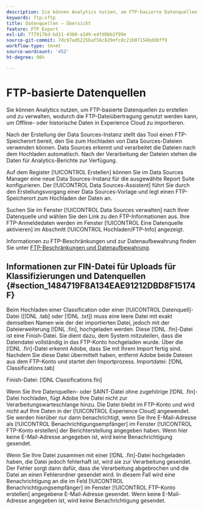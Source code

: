```yaml
---
description: Sie können Analytics nutzen, um FTP-basierte Datenquellen zu erstellen und zu verwalten, wodurch die FTP-Dateiübertragung genutzt werden kann, um Offline- oder historische Daten in Experience Cloud zu importieren.
keywords: ftp;sftp
title: Datenquellen – Übersicht
feature: FTP Export
exl-id: 777917bd-bd11-4360-a149-e4fd0bb2f99e
source-git-commit: 7dc97ad5225baf56c829efc8c21b07154bdd8ff9
workflow-type: tm+mt
source-wordcount: '452'
ht-degree: 96%

---
```


# FTP-basierte Datenquellen

Sie können Analytics nutzen, um FTP-basierte Datenquellen zu erstellen und zu verwalten, wodurch die FTP-Dateiübertragung genutzt werden kann, um Offline- oder historische Daten in Experience Cloud zu importieren.

Nach der Erstellung der Data Sources-Instanz stellt das Tool einen FTP-Speicherort bereit, den Sie zum Hochladen von Data Sources-Dateien verwenden können. Data Sources erkennt und verarbeitet die Dateien nach dem Hochladen automatisch. Nach der Verarbeitung der Dateien stehen die Daten für Analytics-Berichte zur Verfügung.

Auf dem Register [!UICONTROL Erstellen] können Sie im Data Sources Manager eine neue Data Sources-Instanz für die ausgewählte Report Suite konfigurieren. Der [!UICONTROL Data Sources-Assistent] führt Sie durch den Erstellungsvorgang einer Data Sources-Vorlage und legt einen FTP-Speicherort zum Hochladen der Daten an.

Suchen Sie im Fenster [!UICONTROL Data Sources verwalten] nach Ihrer Datenquelle und wählen Sie den Link zu den FTP-Informationen aus. Ihre FTP-Anmeldedaten werden im Fenster [!UICONTROL Eine Datenquelle aktivieren] im Abschnitt [!UICONTROL Hochladen/FTP-Info] angezeigt.

Informationen zu FTP-Beschränkungen und zur Datenaufbewahrung finden Sie unter [FTP-Beschränkungen und Datenaufbewahrung](/help/export/ftp-and-sftp/ftp-limits.md).

## Informationen zur FIN-Datei für Uploads für Klassifizierungen und Datenquellen {#section_1484719F8A134EAE91212DBD8F15174F}

Beim Hochladen einer Classification oder einer [!UICONTROL Datenquell]-Datei ([!DNL .tab] oder [!DNL .txt]) muss eine leere Datei mit exakt demselben Namen wie der der importierten Datei, jedoch mit der Dateierweiterung [!DNL .fin], hochgeladen werden. Diese [!DNL .fin]-Datei ist eine Finish-Datei. Sie dient dazu, dem System mitzuteilen, dass die Datendatei vollständig in das FTP-Konto hochgeladen wurde. Über die [!DNL .fin]-Datei erkennt Adobe, dass Sie mit Ihrem Import fertig sind. Nachdem Sie diese Datei übermittelt haben, entfernt Adobe beide Dateien aus dem FTP-Konto und startet den Importprozess.
Importdatei: [!DNL Classifications.tab]

Finish-Datei: [!DNL Classifications.fin]

Wenn Sie Ihre Datenquellen- oder SAINT-Datei ohne zugehörige [!DNL .fin]-Datei hochladen, fügt Adobe Ihre Datei nicht zur Verarbeitungswarteschlange hinzu. Die Datei bleibt im FTP-Konto und wird nicht auf Ihre Daten in der [!UICONTROL Experience Cloud] angewendet. Sie werden hierüber nur dann benachrichtigt, wenn Sie Ihre E-Mail-Adresse als [!UICONTROL Benachrichtigungsempfänger] im Fenster [!UICONTROL FTP-Konto erstellen] der Berichterstellung angegeben haben. Wenn hier keine E-Mail-Adresse angegeben ist, wird keine Benachrichtigung gesendet.

Wenn Sie Ihre Datei zusammen mit einer [!DNL .fin]-Datei hochgeladen haben, die Datei jedoch fehlerhaft ist, wird sie zur Verarbeitung gesendet. Der Fehler sorgt dann dafür, dass die Verarbeitung abgebrochen und die Datei an einen Fehlerordner gesendet wird. In diesem Fall wird eine Benachrichtigung an die im Feld [!UICONTROL Benachrichtigungsempfänger] im Fenster [!UICONTROL FTP-Konto erstellen] angegebene E-Mail-Adresse gesendet. Wenn keine E-Mail-Adresse angegeben ist, wird keine Benachrichtigung gesendet.
